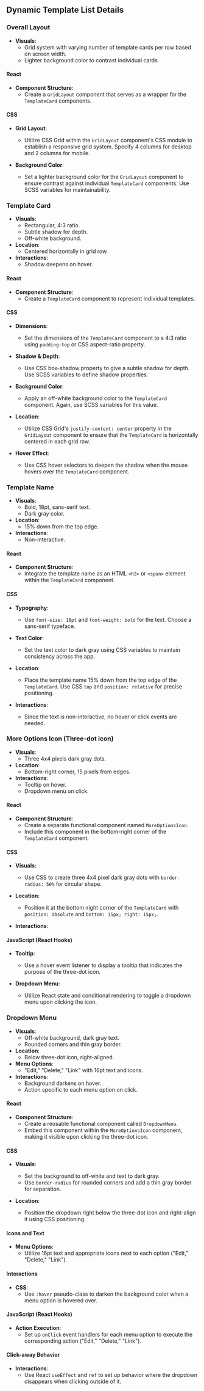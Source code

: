 ## Dynamic Template List Details

### Overall Layout
- **Visuals**:  
  - Grid system with varying number of template cards per row based on screen width.
  - Lighter background color to contrast individual cards.

#### React

- **Component Structure**: 
  - Create a `GridLayout` component that serves as a wrapper for the `TemplateCard` components.
  
#### CSS

- **Grid Layout**:
  - Utilize CSS Grid within the `GridLayout` component's CSS module to establish a responsive grid system. Specify 4 columns for desktop and 2 columns for mobile.
  
- **Background Color**:
  - Set a lighter background color for the `GridLayout` component to ensure contrast against individual `TemplateCard` components. Use SCSS variables for maintainability.

### Template Card
- **Visuals**:  
  - Rectangular, 4:3 ratio.
  - Subtle shadow for depth.
  - Off-white background.
- **Location**:  
  - Centered horizontally in grid row.
- **Interactions**:  
  - Shadow deepens on hover.

#### React

- **Component Structure**:
  - Create a `TemplateCard` component to represent individual templates.

#### CSS

- **Dimensions**:
  - Set the dimensions of the `TemplateCard` component to a 4:3 ratio using `padding-top` or CSS aspect-ratio property.

- **Shadow & Depth**:
  - Use CSS box-shadow property to give a subtle shadow for depth. Use SCSS variables to define shadow properties.

- **Background Color**:
  - Apply an off-white background color to the `TemplateCard` component. Again, use SCSS variables for this value.

- **Location**:
  - Utilize CSS Grid's `justify-content: center` property in the `GridLayout` component to ensure that the `TemplateCard` is horizontally centered in each grid row.

- **Hover Effect**:
  - Use CSS hover selectors to deepen the shadow when the mouse hovers over the `TemplateCard` component.


### Template Name
- **Visuals**:  
  - Bold, 18pt, sans-serif text.
  - Dark gray color.
- **Location**:  
  - 15% down from the top edge.
- **Interactions**:  
  - Non-interactive.

#### React

- **Component Structure**:
  - Integrate the template name as an HTML `<h2>` or `<span>` element within the `TemplateCard` component.

#### CSS

- **Typography**:
  - Use `font-size: 18pt` and `font-weight: bold` for the text. Choose a sans-serif typeface.
  
- **Text Color**:
  - Set the text color to dark gray using CSS variables to maintain consistency across the app.

- **Location**:
  - Place the template name 15% down from the top edge of the `TemplateCard`. Use CSS `top` and `position: relative` for precise positioning.

- **Interactions**:
  - Since the text is non-interactive, no hover or click events are needed.

### More Options Icon (Three-dot icon)
- **Visuals**:  
  - Three 4x4 pixels dark gray dots.
- **Location**:  
  - Bottom-right corner, 15 pixels from edges.
- **Interactions**:  
  - Tooltip on hover.
  - Dropdown menu on click.

#### React

- **Component Structure**:
  - Create a separate functional component named `MoreOptionsIcon`.
  - Include this component in the bottom-right corner of the `TemplateCard` component.

#### CSS

- **Visuals**:
  - Use CSS to create three 4x4 pixel dark gray dots with `border-radius: 50%` for circular shape.
  
- **Location**:
  - Position it at the bottom-right corner of the `TemplateCard` with `position: absolute` and `bottom: 15px; right: 15px;`.

- **Interactions**:

#### JavaScript (React Hooks)

- **Tooltip**:
  - Use a hover event listener to display a tooltip that indicates the purpose of the three-dot icon.

- **Dropdown Menu**:
  - Utilize React state and conditional rendering to toggle a dropdown menu upon clicking the icon.

### Dropdown Menu
- **Visuals**:  
  - Off-white background, dark gray text.
  - Rounded corners and thin gray border.
- **Location**:  
  - Below three-dot icon, right-aligned.
- **Menu Options**:  
  - "Edit," "Delete," "Link" with 16pt text and icons.
- **Interactions**:  
  - Background darkens on hover.
  - Action specific to each menu option on click.

#### React

- **Component Structure**:
  - Create a reusable functional component called `DropdownMenu`.
  - Embed this component within the `MoreOptionsIcon` component, making it visible upon clicking the three-dot icon.

#### CSS

- **Visuals**:
  - Set the background to off-white and text to dark gray.
  - Use `border-radius` for rounded corners and add a thin gray border for separation.

- **Location**:
  - Position the dropdown right below the three-dot icon and right-align it using CSS positioning.

#### Icons and Text

- **Menu Options**:
  - Utilize 16pt text and appropriate icons next to each option ("Edit," "Delete," "Link").

#### Interactions

- **CSS**:  
  - Use `:hover` pseudo-class to darken the background color when a menu option is hovered over.

#### JavaScript (React Hooks)

- **Action Execution**:
  - Set up `onClick` event handlers for each menu option to execute the corresponding action ("Edit," "Delete," "Link").

#### Click-away Behavior

- **Interactions**:
  - Use React `useEffect` and `ref` to set up behavior where the dropdown disappears when clicking outside of it.
